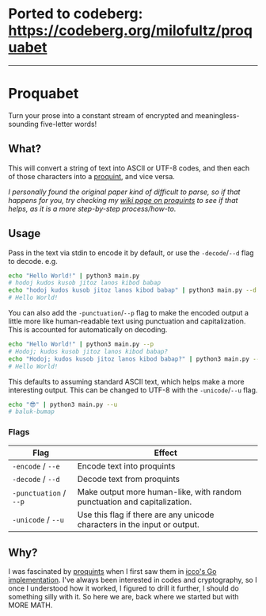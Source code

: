 # Ported to codeberg: https://codeberg.org/milofultz/proquabet

---

# Proquabet

Turn your prose into a constant stream of encrypted and meaningless-sounding five-letter words!

## What?

This will convert a string of text into ASCII or UTF-8 codes, and then each of those characters into a [proquint][], and vice versa.

*I personally found the original paper kind of difficult to parse, so if that happens for you, try checking my [wiki page on proquints](https://www.tinybrain.fans/proquints.html) to see if that helps, as it is a more step-by-step process/how-to.*

## Usage

Pass in the text via stdin to encode it by default, or use the `-decode`/`--d` flag to decode. e.g.

```bash
echo "Hello World!" | python3 main.py
# hodoj kudos kusob jitoz lanos kibod babap
echo "hodoj kudos kusob jitoz lanos kibod babap" | python3 main.py --d
# Hello World!
```

You can also add the `-punctuation`/`--p` flag to make the encoded output a little more like human-readable text using punctuation and capitalization. This is accounted for automatically on decoding.

```bash
echo "Hello World!" | python3 main.py --p
# Hodoj; kudos kusob jitoz lanos kibod babap?
echo "Hodoj; kudos kusob jitoz lanos kibod babap?" | python3 main.py --d
# Hello World!
```

This defaults to assuming standard ASCII text, which helps make a more interesting output. This can be changed to UTF-8 with the `-unicode`/`--u` flag.

```bash
echo "😎" | python3 main.py --u
# baluk-bumap
```

### Flags

Flag | Effect
--- | ---
`-encode` / `--e` | Encode text into proquints
`-decode` / `--d` | Decode text from proquints
`-punctuation` / `--p` | Make output more human-like, with random punctuation and capitalization.
`-unicode` / `--u` | Use this flag if there are any unicode characters in the input or output.

## Why? 

I was fascinated by [proquints][] when I first saw them in [icco's Go implementation](https://merveilles.town/web/statuses/107505257480989361). I've always been interested in codes and cryptography, so I once I understood how it worked, I figured to drill it further, I should do something silly with it. So here we are, back where we started but with MORE MATH.

[proquint]: https://arxiv.org/html/0901.4016
[proquints]: https://arxiv.org/html/0901.4016
